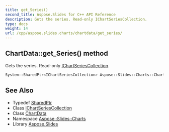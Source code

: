 ```yaml
---
title: get_Series()
second_title: Aspose.Slides for C++ API Reference
description: Gets the series. Read-only IChartSeriesCollection.
type: docs
weight: 14
url: /cpp/aspose.slides.charts/chartdata/get_series/
---
```

## ChartData::get_Series() method


Gets the series. Read-only [IChartSeriesCollection](../../ichartseriescollection/).

```cpp
System::SharedPtr<IChartSeriesCollection> Aspose::Slides::Charts::ChartData::get_Series() override
```

## See Also

* Typedef [SharedPtr](../../system/sharedptr/)
* Class [IChartSeriesCollection](../ichartseriescollection/)
* Class [ChartData](./)
* Namespace [Aspose::Slides::Charts](../)
* Library [Aspose.Slides](../../)